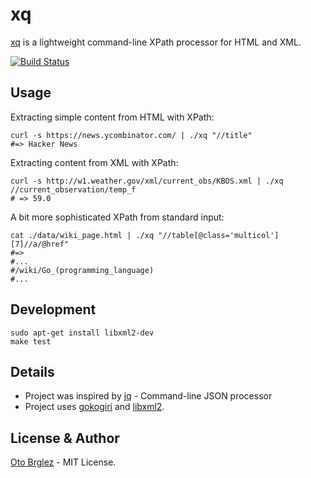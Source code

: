 # xq

[xq] is a lightweight command-line XPath processor for HTML and XML.

[![Build Status](https://travis-ci.org/otobrglez/xq.svg?branch=master)](https://travis-ci.org/otobrglez/xq)

## Usage

Extracting simple content from HTML with XPath:

    curl -s https://news.ycombinator.com/ | ./xq "//title"
    #=> Hacker News

Extracting content from XML with XPath:
    
    curl -s http://w1.weather.gov/xml/current_obs/KBOS.xml | ./xq //current_observation/temp_f
    # => 59.0

A bit more sophisticated XPath from standard input: 

    cat ./data/wiki_page.html | ./xq "//table[@class='multicol'][7]//a/@href"
    #=>
    #...
    #/wiki/Go_(programming_language)
    #...

## Development

    sudo apt-get install libxml2-dev
    make test

## Details

- Project was inspired by [jq](https://github.com/stedolan/jq) - Command-line JSON processor
- Project uses [gokogiri](https://github.com/moovweb/gokogiri) and [libxml2](http://www.xmlsoft.org/).

## License & Author

[Oto Brglez](https://github.com) - MIT License.

[xq]:https://github.com/otobrglez/xq

